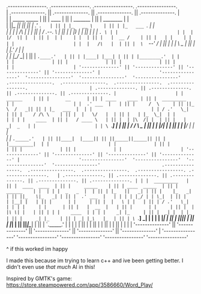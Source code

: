  .----------------.  .----------------.  .----------------.  .----------------.                      
| .--------------. || .--------------. || .--------------. || .--------------. |                     
| | _____  _____ | || |     ____     | || |  _______     | || |  ________    | |                     
| ||_   _||_   _|| || |   .'    `.   | || | |_   __ \    | || | |_   ___ `.  | |                     
| |  | | /\ | |  | || |  /  .--.  \  | || |   | |__) |   | || |   | |   `. \ | |                     
| |  | |/  \| |  | || |  | |    | |  | || |   |  __ /    | || |   | |    | | | |                     
| |  |   /\   |  | || |  \  `--'  /  | || |  _| |  \ \_  | || |  _| |___.' / | |                     
| |  |__/  \__|  | || |   `.____.'   | || | |____| |___| | || | |________.'  | |                     
| |              | || |              | || |              | || |              | |                     
| '--------------' || '--------------' || '--------------' || '--------------' |                     
 '----------------'  '----------------'  '----------------'  '----------------'                      
 .----------------.  .----------------.  .----------------.  .----------------.                      
| .--------------. || .--------------. || .--------------. || .--------------. |                     
| |    ______    | || |      __      | || | ____    ____ | || |  _________   | |                     
| |  .' ___  |   | || |     /  \     | || ||_   \  /   _|| || | |_   ___  |  | |                     
| | / .'   \_|   | || |    / /\ \    | || |  |   \/   |  | || |   | |_  \_|  | |                     
| | | |    ____  | || |   / ____ \   | || |  | |\  /| |  | || |   |  _|  _   | |                     
| | \ `.___]  _| | || | _/ /    \ \_ | || | _| |_\/_| |_ | || |  _| |___/ |  | |                     
| |  `._____.'   | || ||____|  |____|| || ||_____||_____|| || | |_________|  | |                     
| |              | || |              | || |              | || |              | |                     
| '--------------' || '--------------' || '--------------' || '--------------' |                     
 '----------------'  '----------------'  '----------------'  '----------------'                      
 .----------------.  .----------------.  .----------------.  .-----------------. .----------------.  
| .--------------. || .--------------. || .--------------. || .--------------. || .--------------. |
| |  _________   | || |  ____  ____  | || |     _____    | || | ____  _____  | || |    ______    | | 
| | |  _   _  |  | || | |_   ||   _| | || |    |_   _|   | || ||_   \|_   _| | || |  .' ___  |   | |
| | |_/ | | \_|  | || |   | |__| |   | || |      | |     | || |  |   \ | |   | || | / .'   \_|   | |
| |     | |      | || |   |  __  |   | || |      | |     | || |  | |\ \| |   | || | | |    ____  | |
| |    _| |_     | || |  _| |  | |_  | || |     _| |_    | || | _| |_\   |_  | || | \ `.___]  _| | |
| |   |_____|    | || | |____||____| | || |    |_____|   | || ||_____|\____| | || |  `._____.'   | |
| |              | || |              | || |              | || |              | || |              | |
| '--------------' || '--------------' || '--------------' || '--------------' || '--------------' |
'----------------'  '----------------'  '----------------'  '----------------'  '----------------' 



^ if this worked im happy

I made this because im trying to learn c++ and ive been getting better. I didn't even use _that much_ AI in this!

Inspired by GMTK's game: https://store.steampowered.com/app/3586660/Word_Play/
